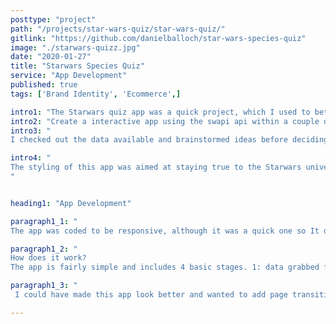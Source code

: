 ```yaml
---
posttype: "project"
path: "/projects/star-wars-quiz/star-wars-quiz/"
gitlink: "https://github.com/danielballoch/star-wars-species-quiz"
image: "./starwars-quizz.jpg"
date: "2020-01-27"
title: "Starwars Species Quiz"
service: "App Development"
published: true
tags: ['Brand Identity', 'Ecommerce',]

intro1: "The Starwars quiz app was a quick project, which I used to better understand pulling data from apis, as well as github branches, merging, pull requests and gt-pages. I started 'The Complete Web Developer in 2020' course and this was one of the optional challenges before learning more about back end development. It's fairly simply quiz style app which uses swapi api data and matches users to a Starwars species based data from a short form."
intro2: "Create a interactive app using the swapi api within a couple days."
intro3: "
I checked out the data available and brainstormed ideas before deciding on a quiz. After this I made an mvp and added to gh-pages, before updating styles and getting underway with the meat of the project." 

intro4: "
The styling of this app was aimed at staying true to the Starwars universe, the hero image shows a few different characters, and colors representing their archetype are intermixed. I aimed to get the user to question where they would fit amongst these popular characters and draw them into the quiz. Multiple choice buttons (young, old, ancient) etc. reduce form completion time and keep the user engaged, while the eye color and hair drop-downs display a large number of options, without compromising design.
"


heading1: "App Development"

paragraph1_1: "
The app was coded to be responsive, although it was a quick one so It didn't have full fledged prototypes, a simple text document and an idea in my head is all I worked from. I kept the features minimal, so I could start learning more about the full stack sooner and make projects which I would be more excited about."

paragraph1_2: "
How does it work?
The app is fairly simple and includes 4 basic stages. 1: data grabbed from api and converted to json. 2: user form is filled (or left pre-filled) and submitted, inputs are added to state. 3: a result is chosen via if statements and relevant image stored in state. 4: props (state) sent to resultTemplate page and page is displayed "

paragraph1_3: "
 I could have made this app look better and wanted to add page transitions, animation, image optimization, extra features, etc. but opted to leave as is and continue on learning new things rather than spending more time on this, although it did serve its purpose. I learnt more about git, apis and I'm excited to learn more! If you have any feedback or questions I'd love to hear from you, Daniel. "

---
```





